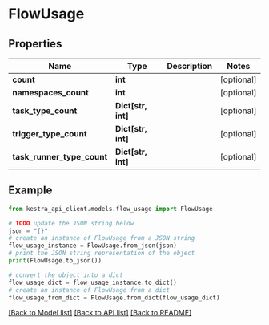 # FlowUsage


## Properties

Name | Type | Description | Notes
------------ | ------------- | ------------- | -------------
**count** | **int** |  | [optional] 
**namespaces_count** | **int** |  | [optional] 
**task_type_count** | **Dict[str, int]** |  | [optional] 
**trigger_type_count** | **Dict[str, int]** |  | [optional] 
**task_runner_type_count** | **Dict[str, int]** |  | [optional] 

## Example

```python
from kestra_api_client.models.flow_usage import FlowUsage

# TODO update the JSON string below
json = "{}"
# create an instance of FlowUsage from a JSON string
flow_usage_instance = FlowUsage.from_json(json)
# print the JSON string representation of the object
print(FlowUsage.to_json())

# convert the object into a dict
flow_usage_dict = flow_usage_instance.to_dict()
# create an instance of FlowUsage from a dict
flow_usage_from_dict = FlowUsage.from_dict(flow_usage_dict)
```
[[Back to Model list]](../README.md#documentation-for-models) [[Back to API list]](../README.md#documentation-for-api-endpoints) [[Back to README]](../README.md)


